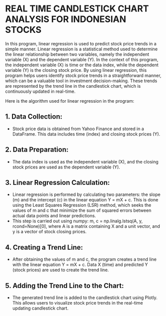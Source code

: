 # REAL TIME CANDLESTICK CHART ANALYSIS FOR INDONESIAN STOCKS

In this program, linear regression is used to predict stock price trends in a simple manner. Linear regression is a statistical method used to determine the linear relationship between two variables, namely the independent variable (X) and the dependent variable (Y). In the context of this program, the independent variable (X) is time or the data index, while the dependent variable (Y) is the closing stock price. By using linear regression, this program helps users identify stock price trends in a straightforward manner, which can be a valuable tool in investment decision-making. These trends are represented by the trend line in the candlestick chart, which is continuously updated in real-time.

Here is the algorithm used for linear regression in the program:
## 1. Data Collection:
   - Stock price data is obtained from Yahoo Finance and stored in a DataFrame. This data includes time (index) and closing stock prices (Y).
## 2. Data Preparation:
   - The data index is used as the independent variable (X), and the closing stock prices are used as the dependent variable (Y).
## 3. Linear Regression Calculation:
   - Linear regression is performed by calculating two parameters: the slope (m) and the intercept (c) in the linear equation Y = mX + c. This is done using the Least Squares Regression (LSR) method, which seeks the values of m and c that minimize the sum of squared errors between actual data points and linear predictions.
   - This step is carried out using numpy: m, c = np.linalg.lstsq(A, y, rcond=None)[0], where A is a matrix containing X and a unit vector, and y is a vector of stock closing prices.
## 4. Creating a Trend Line:
   - After obtaining the values of m and c, the program creates a trend line with the linear equation Y = mX + c. Data X (time) and predicted Y (stock prices) are used to create the trend line.
## 5. Adding the Trend Line to the Chart:
   - The generated trend line is added to the candlestick chart using Plotly. This allows users to visualize stock price trends in the real-time updating candlestick chart.
